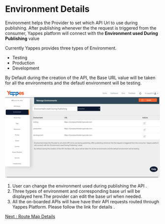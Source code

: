 Environment Details
===================

Environment helps the Provider to set which API Url to use during
publishing. 
After publishing whenever the the request is triggered from
the consumer, Yappes platform will connect with the **Environment used
During Publishing** value

Currently Yappes provides three types of Environment.

* Testing
* Production
* Development

By Default during the creation of the API, the Base URL value will be
taken for all the environments and the defautl environment will be
testing.

![](images/existing_api/existing_api_environment_01.png)

1.  User can change the environment used during publishing the API .
2.  Three types of environment and corresponding base url will be
    displayed here.The provider can edit the base url when needed.
3.  All the on-boarded APIs will have have their API requests routed through Yappes Platform. Please follow the link for details .

[Next : Route Map Details](route_map.md)

<!--
1. The explaination is little confusing as all the environments showing URL. Need more explainable if at the same time all envrionments are active.
For example, already some APIs in production. How to deploy on test envrioment and test while not disturbing PROD.
2. Add information about edit icon for each row in action column.
3. The provider can edit the base url when needed. <= this needs to be edited on API Details screen?
4. Please change URLs to https://api.MyCompany.com
-->